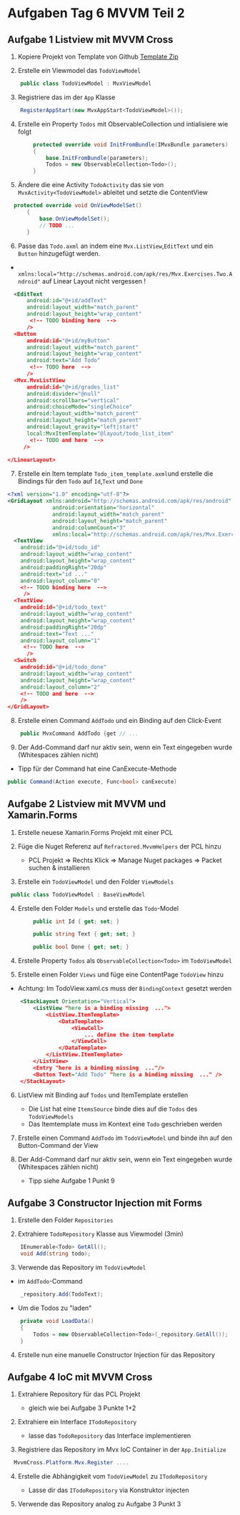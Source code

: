 # Aufgaben Tag 6 MVVM Teil 2

## Aufgabe 1 Listview mit MVVM Cross

1. Kopiere Projekt von Template von Github
    [Template Zip](templates/mvxtemplate.zip)

2. Erstelle ein Viewmodel das `TodoViewModel`
```csharp
    public class TodoViewModel : MvxViewModel 
```

3. Registriere das im der `App` Klasse
```csharp
    RegisterAppStart(new MvxAppStart<TodoViewModel>());
```
 

4. Erstelle ein Property `Todos` mit ObservableCollection<Todo> und intialisiere wie folgt
```csharp
        protected override void InitFromBundle(IMvxBundle parameters) 
        { 
            base.InitFromBundle(parameters); 
            Todos = new ObservableCollection<Todo>(); 
        } 
```

5. Ändere die eine Activity `TodoActivity` das sie von `MvxActivity<TodoViewModel>` ableitet und setzte die ContentView
```csharp
  protected override void OnViewModelSet() 
      { 
          base.OnViewModelSet(); 
          // TODO ...
      } 
```
6. Passe das `Todo.axml` an indem eine `Mvx.ListView`,`EditText` und ein `Button` hinzugefügt werden.
- ` xmlns:local="http://schemas.android.com/apk/res/Mvx.Exercises.Two.Android"` auf Linear Layout nicht vergessen !
```xml     
  <EditText 
      android:id="@+id/addText" 
      android:layout_width="match_parent" 
      android:layout_height="wrap_content" 
       <!-- TODO binding here  -->
      /> 
  <Button 
      android:id="@+id/myButton" 
      android:layout_width="match_parent" 
      android:layout_height="wrap_content" 
      android:text="Add Todo" 
       <!-- TODO here  -->
      /> 
  <Mvx.MvxListView 
      android:id="@+id/grades_list" 
      android:divider="@null" 
      android:scrollbars="vertical" 
      android:choiceMode="singleChoice" 
      android:layout_width="match_parent" 
      android:layout_height="match_parent" 
      android:layout_gravity="left|start" 
      local:MvxItemTemplate="@layout/todo_list_item" 
       <!-- TODO and here  -->
     /> 
 
</LinearLayout>
```

7. Erstelle ein Item template `Todo_item_template.axml`und erstelle die Bindings für den `Todo` auf `Id`,`Text` und `Done`
```xml
<?xml version="1.0" encoding="utf-8"?> 
<GridLayout xmlns:android="http://schemas.android.com/apk/res/android" 
              android:orientation="horizontal" 
              android:layout_width="match_parent" 
              android:layout_height="match_parent" 
              android:columnCount="3" 
              xmlns:local="http://schemas.android.com/apk/res/Mvx.Exercises.Two.Android"> 
  <TextView 
    android:id="@+id/todo_id" 
    android:layout_width="wrap_content" 
    android:layout_height="wrap_content" 
    android:paddingRight="20dp" 
    android:text="id ..." 
    android:layout_column="0" 
    <!-- TODO binding here  -->
     /> 
  <TextView 
    android:id="@+id/todo_text" 
    android:layout_width="wrap_content" 
    android:layout_height="wrap_content" 
    android:paddingRight="20dp" 
    android:text="Text ..." 
    android:layout_column="1" 
     <!-- TODO here  -->
      /> 
  <Switch    
    android:id="@+id/todo_done" 
    android:layout_width="wrap_content" 
    android:layout_height="wrap_content" 
    android:layout_column="2" 
    <!-- TODO and here  -->
    /> 
</GridLayout>
```

8. Erstelle einen Command `AddTodo` und ein Binding auf den Click-Event
```csharp
    public MvxCommand AddTodo {get // ...
```

9. Der Add-Command darf nur aktiv sein, wenn ein Text eingegeben wurde (Whitespaces zählen nicht)
- Tipp für der Command hat eine CanExecute-Methode
```csharp
public Command(Action execute, Func<bool> canExecute)
```


## Aufgabe 2 Listview mit MVVM und Xamarin.Forms

1. Erstelle neuese Xamarin.Forms Projekt mit einer PCL

2. Füge die Nuget Referenz auf `Refractored.MvvmHelpers` der PCL hinzu
    - PCL Projekt => Rechts Klick => Manage Nuget packages => Packet suchen & installieren

3. Erstelle ein `TodoViewModel` und den Folder `ViewModels`
```csharp
 public class TodoViewModel : BaseViewModel
```

4. Erstelle den Folder `Models` und erstelle das `Todo`-Model
```csharp
        public int Id { get; set; }

        public string Text { get; set; }

        public bool Done { get; set; }
```

4. Erstelle Property `Todos` als `ObservableCollection<Todo>` im `TodoViewModel`

5. Erstelle einen Folder `Views` und füge eine ContentPage  `TodoView` hinzu

- Achtung: Im TodoView.xaml.cs muss der `BindingContext` gesetzt werden
```xml
    <StackLayout Orientation="Vertical">
        <ListView "here is a binding missing  ...">
            <ListView.ItemTemplate>
                <DataTemplate>
                    <ViewCell>
                        ... define the item template
                    </ViewCell>
                </DataTemplate>
            </ListView.ItemTemplate>
        </ListView>
        <Entry "here is a binding missing  ..."/>
        <Button Text="Add Todo" "here is a binding missing  ..." />
    </StackLayout>
```


6. ListView mit Binding auf `Todos` und ItemTemplate erstellen
    - Die List hat eine `ItemsSource` binde dies auf die `Todos` des `TodoViewModels`
    - Das Itemtemplate muss im Kontext eine `Todo` geschrieben werden

7. Erstelle einen Command `AddTodo` im `TodoViewModel` und binde ihn auf den Button-Command der View

8. Der Add-Command darf nur aktiv sein, wenn ein Text eingegeben wurde (Whitespaces zählen nicht)
    - Tipp siehe Aufgabe 1 Punkt 9

## Aufgabe 3 Constructor Injection mit Forms
1. Erstelle den Folder `Repositories`

2. Extrahiere `TodoRepository` Klasse aus Viewmodel (3min)
```csharp
    IEnumerable<Todo> GetAll();
    void Add(string todo);
```

3. Verwende das Repository im `TodoViewModel`
- im `AddTodo`-Command
```csharp
    _repository.Add(TodoText);
```
- Um die Todos zu "laden"
```csharp
    private void LoadData()
    {
        Todos = new ObservableCollection<Todo>(_repository.GetAll());
    }
```

4. Erstelle nun eine manuelle Constructor Injection für das Repository


## Aufgabe 4 IoC mit MVVM Cross

1. Extrahiere Repository für das PCL Projekt
    - gleich wie bei Aufgabe 3 Punkte 1+2

2. Extrahiere ein Interface `ITodoRepository`
    - lasse das `TodoRepository` das Interface implementieren
    
3. Registriere das Repository im Mvx IoC Container in der `App.Initialize`

```csharp
  MvvmCross.Platform.Mvx.Register ....
```

4. Erstelle die Abhängigkeit vom `TodoViewModel` zu `ITodoRepository` 
    - Lasse dir das `ITodoRepository` via Konstruktor injecten

5. Verwende das Repository analog zu Aufgabe 3 Punkt 3




